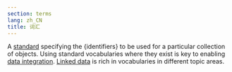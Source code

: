 ```yaml
---
section: terms
lang: zh_CN
title: 词汇
---
```


A [standard](/glossary/en/terms/standard/) specifying the {identifiers} to be used for a particular collection of objects. Using standard vocabularies where they exist is key to enabling [data integration](/glossary/en/terms/data-integration/). [Linked data](/glossary/en/terms/linked-data/) is rich in vocabularies in different topic areas.